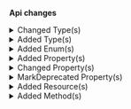 **Api changes**

<details>
<summary>Changed Type(s)</summary>

- :warning: changed type `AssociateRole` from type `string` to `BaseResource`
</details>


<details>
<summary>Added Type(s)</summary>

- added type `AssociateRoleDraft`
- added type `AssociateRoleKeyReference`
- added type `AssociateRolePagedQueryResponse`
- added type `AssociateRoleReference`
- added type `AssociateRoleResourceIdentifier`
- added type `AssociateRoleUpdate`
- added type `AssociateRoleUpdateAction`
- added type `Permission`
- added type `AssociateRoleAddPermissionAction`
- added type `AssociateRoleChangeBuyerAssignableAction`
- added type `AssociateRoleRemovePermissionAction`
- added type `AssociateRoleSetCustomFieldAction`
- added type `AssociateRoleSetCustomTypeAction`
- added type `AssociateRoleSetNameAction`
- added type `AssociateRoleSetPermissionsAction`
- added type `AssociateRoleAssignment`
- added type `AssociateRoleAssignmentDraft`
- added type `AssociateRoleDeprecated`
- added type `AssociateRoleInheritanceMode`
- added type `BusinessUnitAssociateMode`
- added type `InheritedAssociate`
- added type `InheritedAssociateRoleAssignment`
- added type `BusinessUnitChangeAssociateModeAction`
- added type `AssociateRoleBuyerAssignableChangedMessage`
- added type `AssociateRoleCreatedMessage`
- added type `AssociateRoleDeletedMessage`
- added type `AssociateRoleNameChangedMessage`
- added type `AssociateRolePermissionAddedMessage`
- added type `AssociateRolePermissionRemovedMessage`
- added type `AssociateRolePermissionsSetMessage`
- added type `BusinessUnitAssociateModeChangedMessage`
- added type `AssociateRoleBuyerAssignableChangedMessagePayload`
- added type `AssociateRoleCreatedMessagePayload`
- added type `AssociateRoleDeletedMessagePayload`
- added type `AssociateRoleNameChangedMessagePayload`
- added type `AssociateRolePermissionAddedMessagePayload`
- added type `AssociateRolePermissionRemovedMessagePayload`
- added type `AssociateRolePermissionsSetMessagePayload`
- added type `BusinessUnitAssociateModeChangedMessagePayload`
- added type `ProjectSetBusinessUnitAssociateRoleOnCreationAction`
</details>


<details>
<summary>Added Enum(s)</summary>

- added enum `associate-role` to type `ReferenceTypeId`
- added enum `associate-role` to type `MessageSubscriptionResourceTypeId`
- added enum `associate-role` to type `ResourceTypeId`
</details>


<details>
<summary>Added Property(s)</summary>

- added property `associateRoleAssignments` to type `Associate`
- added property `associateRoleAssignments` to type `AssociateDraft`
- added property `associateMode` to type `BusinessUnit`
- added property `inheritedAssociates` to type `BusinessUnit`
- added property `associateMode` to type `BusinessUnitDraft`
- added property `associateMode` to type `Company`
- added property `inheritedAssociates` to type `Company`
- added property `associateMode` to type `CompanyDraft`
- added property `associateMode` to type `Division`
- added property `inheritedAssociates` to type `Division`
- added property `associateMode` to type `DivisionDraft`
- added property `myBusinessUnitAssociateRoleOnCreation` to type `BusinessUnitConfiguration`
</details>


<details>
<summary>Changed Property(s)</summary>

- :warning: changed property `roles` of type `Associate` from type `AssociateRole[]` to `AssociateRoleDeprecated[]`
- :warning: changed property `roles` of type `AssociateDraft` from type `AssociateRole[]` to `AssociateRoleDeprecated[]`
</details>


<details>
<summary>MarkDeprecated Property(s)</summary>

- marked property `Associate::roles` as deprecated
- marked property `AssociateDraft::roles` as deprecated
</details>


<details>
<summary>Added Resource(s)</summary>

- added resource `/{projectKey}/as-associate`
- added resource `/{projectKey}/associate-roles`
- added resource `/{projectKey}/as-associate/{associateId}`
- added resource `/{projectKey}/as-associate/{associateId}/business-units`
- added resource `/{projectKey}/as-associate/{associateId}/in-business-unit/key={businessUnitKey}`
- added resource `/{projectKey}/as-associate/{associateId}/business-units/key={key}`
- added resource `/{projectKey}/as-associate/{associateId}/business-units/{ID}`
- added resource `/{projectKey}/as-associate/{associateId}/in-business-unit/key={businessUnitKey}/carts`
- added resource `/{projectKey}/as-associate/{associateId}/in-business-unit/key={businessUnitKey}/orders`
- added resource `/{projectKey}/as-associate/{associateId}/in-business-unit/key={businessUnitKey}/quotes`
- added resource `/{projectKey}/as-associate/{associateId}/in-business-unit/key={businessUnitKey}/quote-requests`
- added resource `/{projectKey}/as-associate/{associateId}/in-business-unit/key={businessUnitKey}/carts/key={key}`
- added resource `/{projectKey}/as-associate/{associateId}/in-business-unit/key={businessUnitKey}/carts/{ID}`
- added resource `/{projectKey}/as-associate/{associateId}/in-business-unit/key={businessUnitKey}/orders/quotes`
- added resource `/{projectKey}/as-associate/{associateId}/in-business-unit/key={businessUnitKey}/orders/order-number={orderNumber}`
- added resource `/{projectKey}/as-associate/{associateId}/in-business-unit/key={businessUnitKey}/orders/{ID}`
- added resource `/{projectKey}/as-associate/{associateId}/in-business-unit/key={businessUnitKey}/quotes/key={key}`
- added resource `/{projectKey}/as-associate/{associateId}/in-business-unit/key={businessUnitKey}/quotes/{ID}`
- added resource `/{projectKey}/as-associate/{associateId}/in-business-unit/key={businessUnitKey}/quote-requests/key={key}`
- added resource `/{projectKey}/as-associate/{associateId}/in-business-unit/key={businessUnitKey}/quote-requests/{ID}`
- added resource `/{projectKey}/associate-roles/key={key}`
- added resource `/{projectKey}/associate-roles/{ID}`
</details>


<details>
<summary>Added Method(s)</summary>

- added method `$apiRoot->withProjectKey()->associateRoles()->get()`
- added method `$apiRoot->withProjectKey()->associateRoles()->post()`
- added method `$apiRoot->withProjectKey()->asAssociate()->withAssociateIdValue()->businessUnits()->get()`
- added method `$apiRoot->withProjectKey()->asAssociate()->withAssociateIdValue()->businessUnits()->post()`
- added method `$apiRoot->withProjectKey()->asAssociate()->withAssociateIdValue()->businessUnits()->withKey()->get()`
- added method `$apiRoot->withProjectKey()->asAssociate()->withAssociateIdValue()->businessUnits()->withKey()->post()`
- added method `$apiRoot->withProjectKey()->asAssociate()->withAssociateIdValue()->businessUnits()->withId()->get()`
- added method `$apiRoot->withProjectKey()->asAssociate()->withAssociateIdValue()->businessUnits()->withId()->post()`
- added method `$apiRoot->withProjectKey()->asAssociate()->withAssociateIdValue()->inBusinessUnitKeyWithBusinessUnitKeyValue()->carts()->get()`
- added method `$apiRoot->withProjectKey()->asAssociate()->withAssociateIdValue()->inBusinessUnitKeyWithBusinessUnitKeyValue()->carts()->post()`
- added method `$apiRoot->withProjectKey()->asAssociate()->withAssociateIdValue()->inBusinessUnitKeyWithBusinessUnitKeyValue()->orders()->get()`
- added method `$apiRoot->withProjectKey()->asAssociate()->withAssociateIdValue()->inBusinessUnitKeyWithBusinessUnitKeyValue()->orders()->post()`
- added method `$apiRoot->withProjectKey()->asAssociate()->withAssociateIdValue()->inBusinessUnitKeyWithBusinessUnitKeyValue()->quotes()->get()`
- added method `$apiRoot->withProjectKey()->asAssociate()->withAssociateIdValue()->inBusinessUnitKeyWithBusinessUnitKeyValue()->quoteRequests()->get()`
- added method `$apiRoot->withProjectKey()->asAssociate()->withAssociateIdValue()->inBusinessUnitKeyWithBusinessUnitKeyValue()->quoteRequests()->post()`
- added method `$apiRoot->withProjectKey()->asAssociate()->withAssociateIdValue()->inBusinessUnitKeyWithBusinessUnitKeyValue()->carts()->withKey()->get()`
- added method `$apiRoot->withProjectKey()->asAssociate()->withAssociateIdValue()->inBusinessUnitKeyWithBusinessUnitKeyValue()->carts()->withKey()->post()`
- added method `$apiRoot->withProjectKey()->asAssociate()->withAssociateIdValue()->inBusinessUnitKeyWithBusinessUnitKeyValue()->carts()->withKey()->delete()`
- added method `$apiRoot->withProjectKey()->asAssociate()->withAssociateIdValue()->inBusinessUnitKeyWithBusinessUnitKeyValue()->carts()->withId()->get()`
- added method `$apiRoot->withProjectKey()->asAssociate()->withAssociateIdValue()->inBusinessUnitKeyWithBusinessUnitKeyValue()->carts()->withId()->post()`
- added method `$apiRoot->withProjectKey()->asAssociate()->withAssociateIdValue()->inBusinessUnitKeyWithBusinessUnitKeyValue()->carts()->withId()->delete()`
- added method `$apiRoot->withProjectKey()->asAssociate()->withAssociateIdValue()->inBusinessUnitKeyWithBusinessUnitKeyValue()->orders()->orderQuote()->post()`
- added method `$apiRoot->withProjectKey()->asAssociate()->withAssociateIdValue()->inBusinessUnitKeyWithBusinessUnitKeyValue()->orders()->withOrderNumber()->get()`
- added method `$apiRoot->withProjectKey()->asAssociate()->withAssociateIdValue()->inBusinessUnitKeyWithBusinessUnitKeyValue()->orders()->withOrderNumber()->post()`
- added method `$apiRoot->withProjectKey()->asAssociate()->withAssociateIdValue()->inBusinessUnitKeyWithBusinessUnitKeyValue()->orders()->withId()->get()`
- added method `$apiRoot->withProjectKey()->asAssociate()->withAssociateIdValue()->inBusinessUnitKeyWithBusinessUnitKeyValue()->orders()->withId()->post()`
- added method `$apiRoot->withProjectKey()->asAssociate()->withAssociateIdValue()->inBusinessUnitKeyWithBusinessUnitKeyValue()->quotes()->withKey()->get()`
- added method `$apiRoot->withProjectKey()->asAssociate()->withAssociateIdValue()->inBusinessUnitKeyWithBusinessUnitKeyValue()->quotes()->withKey()->post()`
- added method `$apiRoot->withProjectKey()->asAssociate()->withAssociateIdValue()->inBusinessUnitKeyWithBusinessUnitKeyValue()->quotes()->withId()->get()`
- added method `$apiRoot->withProjectKey()->asAssociate()->withAssociateIdValue()->inBusinessUnitKeyWithBusinessUnitKeyValue()->quotes()->withId()->post()`
- added method `$apiRoot->withProjectKey()->asAssociate()->withAssociateIdValue()->inBusinessUnitKeyWithBusinessUnitKeyValue()->quoteRequests()->withKey()->get()`
- added method `$apiRoot->withProjectKey()->asAssociate()->withAssociateIdValue()->inBusinessUnitKeyWithBusinessUnitKeyValue()->quoteRequests()->withKey()->post()`
- added method `$apiRoot->withProjectKey()->asAssociate()->withAssociateIdValue()->inBusinessUnitKeyWithBusinessUnitKeyValue()->quoteRequests()->withId()->get()`
- added method `$apiRoot->withProjectKey()->asAssociate()->withAssociateIdValue()->inBusinessUnitKeyWithBusinessUnitKeyValue()->quoteRequests()->withId()->post()`
- added method `$apiRoot->withProjectKey()->associateRoles()->withKey()->get()`
- added method `$apiRoot->withProjectKey()->associateRoles()->withKey()->post()`
- added method `$apiRoot->withProjectKey()->associateRoles()->withKey()->delete()`
- added method `$apiRoot->withProjectKey()->associateRoles()->withId()->get()`
- added method `$apiRoot->withProjectKey()->associateRoles()->withId()->post()`
- added method `$apiRoot->withProjectKey()->associateRoles()->withId()->delete()`
</details>

